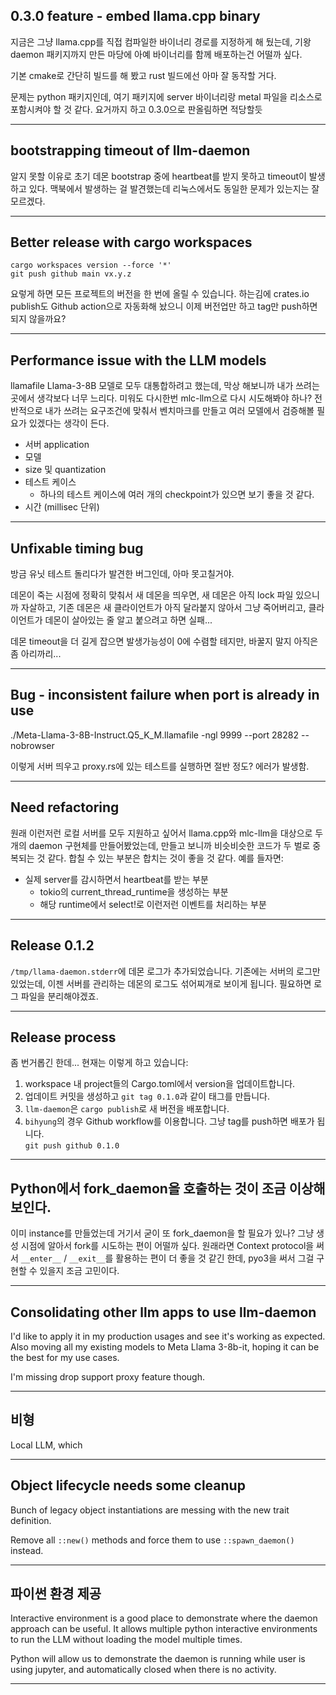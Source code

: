 ## 0.3.0 feature - embed llama.cpp binary

지금은 그냥 llama.cpp를 직접 컴파일한 바이너리 경로를 지정하게 해 뒀는데, 기왕
daemon 패키지까지 만든 마당에 아예 바이너리를 함께 배포하는건 어떨까 싶다.

기본 cmake로 간단히 빌드를 해 봤고 rust 빌드에선 아마 잘 동작할 거다.

문제는 python 패키지인데, 여기 패키지에 server 바이너리랑 metal 파일을 리소스로
포함시켜야 할 것 같다. 요거까지 하고 0.3.0으로 판올림하면 적당할듯

---

## bootstrapping timeout of llm-daemon

알지 못할 이유로 초기 데몬 bootstrap 중에 heartbeat를 받지 못하고 timeout이
발생하고 있다. 맥북에서 발생하는 걸 발견했는데 리눅스에서도 동일한 문제가
있는지는 잘 모르겠다.

---

## Better release with cargo workspaces

```
cargo workspaces version --force '*'
git push github main vx.y.z
```

요렇게 하면 모든 프로젝트의 버전을 한 번에 올릴 수 있습니다. 하는김에 crates.io
publish도 Github action으로 자동화해 놨으니 이제 버전업만 하고 tag만 push하면 되지
않을까요?

---

## Performance issue with the LLM models

llamafile Llama-3-8B 모델로 모두 대통합하려고 했는데, 막상 해보니까 내가 쓰려는
곳에서 생각보다 너무 느리다. 미워도 다시한번 mlc-llm으로 다시 시도해봐야 하나?
전반적으로 내가 쓰려는 요구조건에 맞춰서 벤치마크를 만들고 여러 모델에서
검증해볼 필요가 있겠다는 생각이 든다.

- 서버 application
- 모델
- size 및 quantization
- 테스트 케이스
  - 하나의 테스트 케이스에 여러 개의 checkpoint가 있으면 보기 좋을 것 같다.
- 시간 (millisec 단위)

---

## Unfixable timing bug

방금 유닛 테스트 돌리다가 발견한 버그인데, 아마 못고칠거야.

데몬이 죽는 시점에 정확히 맞춰서 새 데몬을 띄우면, 새 데몬은 아직 lock 파일
있으니까 자살하고, 기존 데몬은 새 클라이언트가 아직 달라붙지 않아서 그냥
죽어버리고, 클라이언트가 데몬이 살아있는 줄 알고 붙으려고 하면 실패...

데몬 timeout을 더 길게 잡으면 발생가능성이 0에 수렴할 테지만, 바꿀지 말지 아직은
좀 아리까리...

---

## Bug - inconsistent failure when port is already in use

./Meta-Llama-3-8B-Instruct.Q5_K_M.llamafile -ngl 9999 --port 28282 --nobrowser

이렇게 서버 띄우고 proxy.rs에 있는 테스트를 실행하면 절반 정도? 에러가 발생함.

---

## Need refactoring

원래 이런저런 로컬 서버를 모두 지원하고 싶어서 llama.cpp와 mlc-llm을 대상으로
두 개의 daemon 구현체를 만들어봤었는데, 만들고 보니까 비슷비슷한 코드가 두 벌로
중복되는 것 같다. 합칠 수 있는 부분은 합치는 것이 좋을 것 같다. 예를 들자면:

- 실제 server를 감시하면서 heartbeat를 받는 부분
  - tokio의 current_thread_runtime을 생성하는 부분
  - 해당 runtime에서 select!로 이런저런 이벤트를 처리하는 부분

---

## Release 0.1.2

`/tmp/llama-daemon.stderr`에 데몬 로그가 추가되었습니다. 기존에는 서버의 로그만
있었는데, 이젠 서버를 관리하는 데몬의 로그도 섞어찌개로 보이게 됩니다. 필요하면
로그 파일을 분리해야겠죠.

---

## Release process

좀 번거롭긴 한데... 현재는 이렇게 하고 있습니다:

1. workspace 내 project들의 Cargo.toml에서 version을 업데이트합니다.
2. 업데이트 커밋을 생성하고 `git tag 0.1.0`과 같이 태그를 만듭니다.
3. `llm-daemon`은 `cargo publish`로 새 버전을 배포합니다.
4. `bihyung`의 경우 Github workflow를 이용합니다. 그냥 tag를 push하면 배포가
   됩니다.  
   `git push github 0.1.0`

---

## Python에서 fork_daemon을 호출하는 것이 조금 이상해보인다.

이미 instance를 만들었는데 거기서 굳이 또 fork_daemon을 할 필요가 있나? 그냥
생성 시점에 알아서 fork를 시도하는 편이 어떨까 싶다. 원래라면 Context protocol을
써서 `__enter__` / `__exit__`를 활용하는 편이 더 좋을 것 같긴 한데, pyo3을 써서
그걸 구현할 수 있을지 조금 고민이다.

---

## Consolidating other llm apps to use llm-daemon

I'd like to apply it in my production usages and see it's working as expected.
Also moving all my existing models to Meta Llama 3-8b-it, hoping it can be the
best for my use cases.

I'm missing drop support proxy feature though.

---

## 비형

Local LLM, which 

---

## Object lifecycle needs some cleanup

Bunch of legacy object instantiations are messing with the new trait definition.

Remove all `::new()` methods and force them to use `::spawn_daemon()` instead.

---

## 파이썬 환경 제공

Interactive environment is a good place to demonstrate where the daemon approach
can be useful. It allows multiple python interactive environments to run the LLM
without loading the model multiple times.

Python will allow us to demonstrate the daemon is running while user is using
jupyter, and automatically closed when there is no activity.

---
